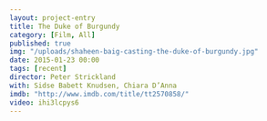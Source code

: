 ```yaml
---
layout: project-entry
title: The Duke of Burgundy
category: [Film, All]
published: true
img: "/uploads/shaheen-baig-casting-the-duke-of-burgundy.jpg"
date: 2015-01-23 00:00
tags: [recent]
director: Peter Strickland
with: Sidse Babett Knudsen, Chiara D’Anna
imdb: "http://www.imdb.com/title/tt2570858/"
video: ihi3lcpys6
---
```



